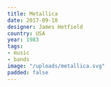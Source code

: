 ```yaml
---
title: Metallica
date: 2017-09-10
designer: James Hetfield
country: USA
year: 1983
tags:
- music
- bands
image: "/uploads/metallica.svg"
padded: false
---
```



